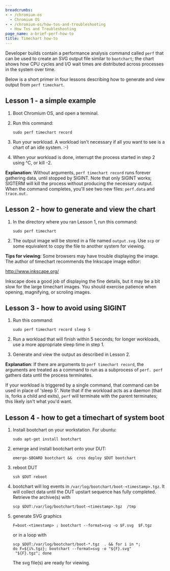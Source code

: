 ```yaml
---
breadcrumbs:
- - /chromium-os
  - Chromium OS
- - /chromium-os/how-tos-and-troubleshooting
  - How Tos and Troubleshooting
page_name: a-brief-perf-how-to
title: Timechart how-to
---
```


Developer builds contain a performance analysis command called `perf` that can
be used to create an SVG output file similar to `bootchart`; the chart shows how
CPU cycles and I/O wait times are distributed across processes in the system
over time.

Below is a short primer in four lessons describing how to generate and view
output from `perf timechart`.

## Lesson 1 - a simple example

1.  Boot Chromium OS, and open a terminal.
2.  Run this command:

    ```none
    sudo perf timechart record
    ```

3.  Run your workload. A workload isn't necessary if all you want to see
            is a chart of an idle system. :-)
4.  When your workload is done, interrupt the process started in step 2
            using ^C, or kill -2.

**Explanation**: Without arguments, `perf timechart record` runs forever
gathering data, until stopped by SIGINT. Note that only SIGINT works; SIGTERM
will kill the process without producing the necessary output. When the command
completes, you'll see two new files: `perf.data` and `trace.out.`

## Lesson 2 - how to generate and view the chart

1.  In the directory where you ran Lesson 1, run this command:

    ```none
    sudo perf timechart
    ```

2.  The output image will be stored in a file named `output.svg`. Use
            `scp` or some equivalent to copy the file to another system for
            viewing.

**Tips for viewing**: Some browsers may have trouble displaying the image. The
author of timechart recommends the Inkscape image editor:

<http://www.inkscape.org/>

Inkscape does a good job of displaying the fine details, but it may be a bit
slow for the large timechart images. You should exercise patience when opening,
magnifying, or scroling images.

## Lesson 3 - how to avoid using SIGINT

1.  Run this command:

    ```none
    sudo perf timechart record sleep 5
    ```

2.  Run a workload that will finish within 5 seconds; for longer
            workloads, use a more appropriate sleep time in step 1.
3.  Generate and view the output as described in Lesson 2.

**Explanation**: If there are arguments to `perf timechart record`, the
arguments are treated as a command to run as a subprocess of `perf. perf`
gathers data until the process terminates.

If your workload is triggered by a single command, that command can be used in
place of 'sleep 5'. Note that if the workload acts as a daemon (that is, forks a
child and exits), `perf` will terminate with the parent terminates; this likely
isn't what you'd want.

## Lesson 4 - how to get a timechart of system boot

1.  Install bootchart on your workstation. For ubuntu:

    ```none
    sudo apt-get install bootchart
    ```

2.  emerge and install bootchart onto your DUT:

    ```none
    emerge-$BOARD bootchart &&  cros deploy $DUT bootchart
    ```

3.  reboot DUT

    ```none
    ssh $DUT reboot
    ```

4.  bootchart will log events in
            `/var/log/bootchart/boot-<timestamp>.tgz`. It will collect data
            until the DUT upstart sequence has fully completed. Retrieve the
            archive(s) with

    ```none
    scp $DUT:/var/log/bootchart/boot-<timestamp>.tgz  /tmp
    ```

5.  generate SVG graphics

    ```none
    F=boot-<timestamp> ; bootchart --format=svg -o $F.svg  $F.tgz
    ```

    or in a loop with

    ```none
    scp $DUT:/var/log/bootchart/boot-*.tgz  . && for i in *; do F=${i%.tgz}; bootchart --format=svg -o "${F}.svg"  "${F}.tgz"; done
    ```

    The svg file(s) are ready for viewing.